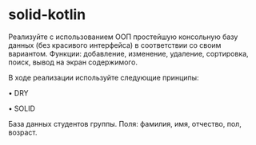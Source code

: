 # solid-kotlin
Реализуйте с использованием ООП простейшую консольную базу данных
(без красивого интерфейса) в соответствии со своим вариантом. Функции:
добавление, изменение, удаление, сортировка, поиск, вывод на экран содержимого.

В ходе реализации используйте следующие принципы:

• DRY

• SOLID

База данных студентов группы. Поля: фамилия, имя, отчество, пол, возраст.
